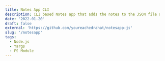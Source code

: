 ```yaml
---
title: Notes App CLI
description: CLI based Notes app that adds the notes to the JSON file and have feature to mark as complete, read, add and remove notes from database i.e. JSON file.
date: '2022-01-20'
draft: false
external: 'https://github.com/youreachedrahat/notesapp-js'
slug: '/notesapp'
tags:
  - Node.js
  - Yargs
  - FS Module
---
```

